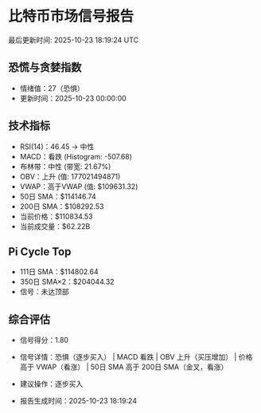 # 比特币市场信号报告

最后更新时间: 2025-10-23 18:19:24 UTC

## 恐慌与贪婪指数
- 情绪值：27（恐惧）
- 更新时间：2025-10-23 00:00:00

## 技术指标
- RSI(14)：46.45 → 中性
- MACD：看跌 (Histogram: -507.68)
- 布林带：中性 (带宽: 21.67%)
- OBV：上升 (值: 177021494871)
- VWAP：高于VWAP (值: $109631.32)
- 50日 SMA：$114146.74
- 200日 SMA：$108292.53
- 当前价格：$110834.53
- 当前成交量：$62.22B

## Pi Cycle Top
- 111日 SMA：$114802.64
- 350日 SMA×2：$204044.32
- 信号：未达顶部

## 综合评估
- 信号得分：1.80
- 信号详情：恐惧（逐步买入） | MACD 看跌 | OBV 上升（买压增加） | 价格高于 VWAP（看涨） | 50日 SMA 高于 200日 SMA（金叉，看涨）
- 建议操作：逐步买入

- 报告生成时间：2025-10-23 18:19:24